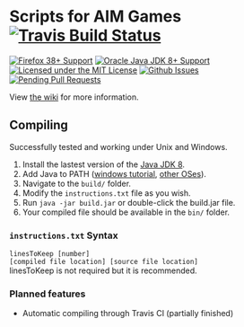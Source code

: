 # Scripts for AIM Games [![Travis Build Status](https://travis-ci.org/HulaSamsquanch/aimgames.svg?branch=master)](https://travis-ci.org/HulaSamsquanch/aimgames)
[![Firefox 38+ Support](https://img.shields.io/badge/firefox-38%2B-orange.svg)](https://www.mozilla.org/firefox/new/)
[![Oracle Java JDK 8+ Support](https://img.shields.io/badge/java-JDK_8-ff69b4.svg)](http://www.oracle.com/technetwork/java/javase/downloads/jdk8-downloads-2133151.html)
[![Licensed under the MIT License](https://img.shields.io/badge/license-MIT-blue.svg)](LICENSE.md)
[![Github Issues](http://githubbadges.herokuapp.com/HulaSamsquanch/aimgames/issues.svg)](https://github.com/HulaSamsquanch/aimgames/issues)
[![Pending Pull Requests](http://githubbadges.herokuapp.com/HulaSamsquanch/aimgames/pulls.svg)](https://github.com/HulaSamsquanch/aimgames/pulls)

View [the wiki](https://github.com/HulaSamsquanch/aimgames/wiki/) for more information.

## Compiling
Successfully tested and working under Unix and Windows.

1. Install the lastest version of the [Java JDK 8](http://www.oracle.com/technetwork/java/javase/downloads/jdk8-downloads-2133151.html).
2. Add Java to PATH ([windows tutorial](http://www.kingluddite.com/tools/how-do-i-add-java-to-my-windows-path), [other OSes](https://www.java.com/en/download/help/path.xml)).
3. Navigate to the `build/` folder.
4. Modify the `instructions.txt` file as you wish.
5. Run `java -jar build.jar` or double-click the build.jar file.
6. Your compiled file should be available in the `bin/` folder.

### `instructions.txt` Syntax
`linesToKeep [number]`  
`[compiled file location] [source file location]`  
linesToKeep is not required but it is recommended.

### Planned features
- Automatic compiling through Travis CI (partially finished)

